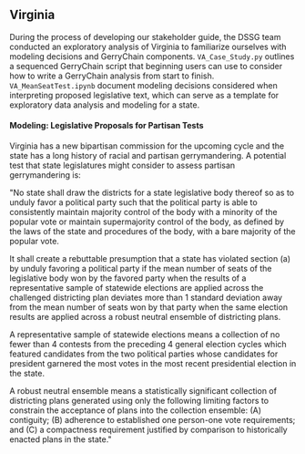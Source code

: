 ## Virginia 

During the process of developing our stakeholder guide, the DSSG team conducted an exploratory analysis of Virginia to familiarize ourselves with modeling decisions and GerryChain components. `VA_Case_Study.py` outlines a sequenced GerryChain script that beginning users can use to consider how to write a GerryChain analysis from start to finish. `VA_MeanSeatTest.ipynb` document modeling decisions considered when interpreting proposed legislative text, which can serve as a template for exploratory data analysis and modeling for a state.

#### Modeling: Legislative Proposals for Partisan Tests

Virginia has a new bipartisan commission for the upcoming cycle and the state has a long history of racial and partisan gerrymandering. A potential test that state legislatures might consider to assess partisan gerrymandering is:

"No state shall draw the districts for a state legislative body thereof so as to unduly favor a political party such that the political party is able to consistently maintain majority control of the body with a minority of the popular vote or maintain supermajority control of the body, as defined by the laws of the state and procedures of the body, with a bare majority of the popular vote. 

It shall create a rebuttable presumption that a state has violated section (a) by unduly favoring a political party if the mean number of seats of the legislative body won by the favored party when the results of a representative sample of statewide elections are applied across the challenged districting plan deviates more than 1 standard deviation away from the mean number of seats won by that party when the same election results are applied across a robust neutral ensemble of districting plans.

A representative sample of statewide elections means a collection of no fewer than 4 contests from the preceding 4 general election cycles which featured candidates from the two political parties whose candidates for president garnered the most votes in the most recent presidential election in the state. 

A robust neutral ensemble means a statistically significant collection of districting plans generated using only the following limiting factors to constrain the acceptance of plans into the collection ensemble:
(A) contiguity;
(B) adherence to established one person-one vote requirements; and
(C) a compactness requirement justified by comparison to historically enacted plans in the state."

